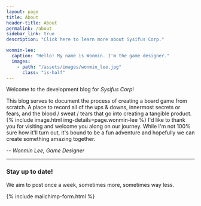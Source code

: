 ```yaml
---
layout: page
title: About
header-title: About
permalink: /about
sidebar_link: true
description: "Click here to learn more about Sysifus Corp."

wonmin-lee:
  caption: "Hello! My name is Wonmin. I'm the game designer."
  images:
    - path: "/assets/images/wonmin_lee.jpg"
      class: "is-half"
---
```


Welcome to the development blog for _Sysifus Corp_!

This blog serves to document the process of creating a board game from scratch. A place to record all of the ups & downs, innermost secrets or fears, and the blood / sweat / tears that go into creating a tangible product.
{% include image.html img-details=page.wonmin-lee %}
I'd like to thank you for visiting and welcome you along on our journey. While I'm not 100% sure how it'll turn out, it's bound to be a fun adventure and hopefully we can create something amazing together.

-- _Wonmin Lee, Game Designer_

---

### Stay up to date!
We aim to post once a week, sometimes more, sometimes way less.

{% include mailchimp-form.html %}
